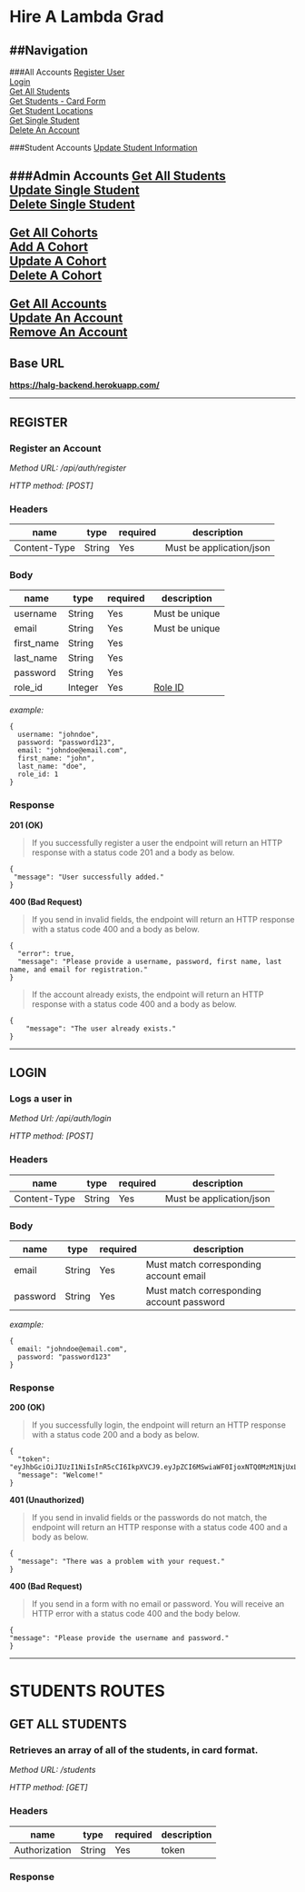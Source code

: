 # Hire A Lambda Grad

##Navigation
----
###All Accounts
[Register User](#register)<br>
[Login](#login)<br>
[Get All Students](#get-students)<br>
[Get Students - Card Form](#get-students-cards)<br>
[Get Student Locations](#get-student-locations)<br>
[Get Single Student](#get-single-student)<br>
[Delete An Account](#delete-account)<br>

###Student Accounts
[Update Student Information](#edit-student)<br>

###Admin Accounts
[Get All Students](#admin-get-students)<br>
[Update Single Student](#admin-update-student)<br>
[Delete Single Student](#admin-delete-student)<br><br>
[Get All Cohorts](#admin-get-cohorts)<br>
[Add A Cohort](#admin-add-cohort)<br>
[Update A Cohort](#admin-update-cohort)<br>
[Delete A Cohort](#admin-delete-cohort)<br><br>
[Get All Accounts](#admin-get-accounts)<br>
[Update An Account](#admin-update-account)<br>
[Remove An Account](#admin-remove-account)<br>
-----

## Base URL
 **https://halg-backend.herokuapp.com/**

-----
## REGISTER <a name="register"></a>

### Register an Account

_Method URL: /api/auth/register_

_HTTP method: [POST]_

### Headers

| name         | type   | required | description              |
| ------------ | ------ | -------- | ------------------------ |
| Content-Type | String | Yes      | Must be application/json |

### Body

| name       | type    | required | description           |
| ---------- | ------- | -------- | --------------------- |
| username   | String  | Yes      | Must be unique        |
| email      | String  | Yes      | Must be unique        |
| first_name | String  | Yes      |                       |
| last_name  | String  | Yes      |                       |
| password   | String  | Yes      |                       |
| role_id    | Integer | Yes      | [Role ID](#get-roles) |

_example:_

```
{
  username: "johndoe",
  password: "password123",
  email: "johndoe@email.com",
  first_name: "john",
  last_name: "doe",
  role_id: 1
}
```

### Response

**201 (OK)**

> If you successfully register a user the endpoint will return an HTTP response with a status code 201 and a body as below.

```
{
 "message": "User successfully added."
}
```

**400 (Bad Request)**

> If you send in invalid fields, the endpoint will return an HTTP response with a status code 400 and a body as below.

```
{
  "error": true,
  "message": "Please provide a username, password, first name, last name, and email for registration."
}
```

> If the account already exists, the endpoint will return an HTTP response with a status code 400 and a body as below.

```
{
    "message": "The user already exists."
}
```

---

## LOGIN <a name="login"></a>

### Logs a user in

_Method Url: /api/auth/login_

_HTTP method: [POST]_

### Headers

| name         | type   | required | description              |
| ------------ | ------ | -------- | ------------------------ |
| Content-Type | String | Yes      | Must be application/json |

### Body

| name     | type   | required | description                               |
| -------- | ------ | -------- | ----------------------------------------- |
| email    | String | Yes      | Must match corresponding account email    |
| password | String | Yes      | Must match corresponding account password |

_example:_

```
{
  email: "johndoe@email.com",
  password: "password123"
}
```

### Response

**200 (OK)**

> If you successfully login, the endpoint will return an HTTP response with a status code 200 and a body as below.

```
{
  "token": "eyJhbGciOiJIUzI1NiIsInR5cCI6IkpXVCJ9.eyJpZCI6MSwiaWF0IjoxNTQ0MzM1NjUxLCJleHAiOjE1NzU4OTMyNTF9.uqd2OHBYkGQpwjLTPPiPWYkYOKlG7whQDFkk46xGXoE",
  "message": "Welcome!"
}
```

**401 (Unauthorized)**

> If you send in invalid fields or the passwords do not match, the endpoint will return an HTTP response with a status code 400 and a body as below.

```
{
  "message": "There was a problem with your request."
}
```

**400 (Bad Request)**

> If you send in a form with no email or password. You will receive an HTTP error with a status code 400 and the body below.

```
{
"message": "Please provide the username and password."
}
```

---

# STUDENTS ROUTES

## GET ALL STUDENTS <a name="get-students"></a>

### Retrieves an array of all of the students, in card format.

_Method URL: /students_

_HTTP method: [GET]_

### Headers

| name          | type   | required | description |
| ------------- | ------ | -------- | ----------- |
| Authorization | String | Yes      | token       |

### Response
